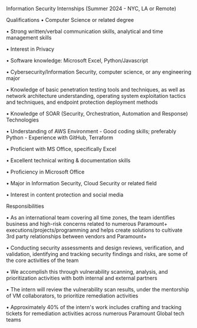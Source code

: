 Information Security Internships (Summer 2024 - NYC, LA or Remote)

Qualifications
• Computer Science or related degree

• Strong written/verbal communication skills, analytical and time management skills

• Interest in Privacy

• Software knowledge: Microsoft Excel, Python/Javascript

• Cybersecurity/Information Security, computer science, or any engineering major

• Knowledge of basic penetration testing tools and techniques, as well as network architecture understanding, 
operating system exploitation tactics and techniques, and endpoint protection deployment methods

• Knowledge of SOAR (Security, Orchestration, Automation and Response) Technologies

• Understanding of AWS Environment - Good coding skills; preferably Python - Experience with GitHub, Terraform

• Proficient with MS Office, specifically Excel

• Excellent technical writing & documentation skills

• Proficiency in Microsoft Office

• Major in Information Security, Cloud Security or related field

• Interest in content protection and social media

Responsibilities

• As an international team covering all time zones, the team identifies business and high-risk concerns related to numerous Paramount+ executions/projects/programming and helps create solutions to cultivate 3rd party relationships between vendors and Paramount+

• Conducting security assessments and design reviews, verification, and validation, identifying and tracking security findings and risks, are some of the core activities of the team

• We accomplish this through vulnerability scanning, analysis, and prioritization activities with both internal and external partners

• The intern will review the vulnerability scan results, under the mentorship of VM collaborators, to prioritize remediation activities

• Approximately 40% of the intern's work includes crafting and tracking tickets for remediation activities across numerous Paramount Global tech teams
